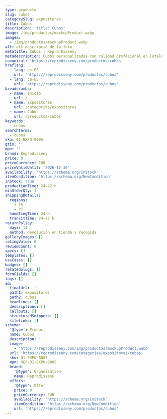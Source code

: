 ```yaml
---
type: producto
slug: cubos
categorySlug: expositores
title: Cubos
description: 'title: Cubos'
image: /img/productos/mockupProduct.webp
images:
  - /img/productos/mockupProduct.webp
alt: alt descripció de la foto
metatitle: Cubos | Repro Disseny
metadescription: Cubos personalizadas con calidad profesional en Cataluña.
canonical: 'https://reprodisseny.com/productos/cubos'
hreflang:
  - lang: es-ES
    url: 'https://reprodisseny.com/productos/cubos'
  - lang: ca-ES
    url: 'https://reprodisseny.com/productos/cubos'
breadcrumbs:
  - name: Inicio
    url: /
  - name: Expositores
    url: /categorias/expositores
  - name: Cubos
    url: /productos/cubos
keywords:
  - cubos
searchTerms:
  - cubos
sku: 01-EXPO-0005
gtin: ''
mpn: ''
brand: Reprodisseny
price: 0
priceCurrency: EUR
priceValidUntil: '2026-12-30'
availability: 'https://schema.org/InStock'
itemCondition: 'https://schema.org/NewCondition'
inStock: true
productionTime: 24–72 h
minOrderQty: 1
shippingDetails:
  regions:
    - ES
    - PT
  handlingTime: 24 h
  transitTime: 24–72 h
returnPolicy:
  days: 14
  method: devolución en tienda y recogida
galleryImages: []
ratingValue: 0
reviewCount: 0
specs: []
templates: []
useCases: []
badges: []
relatedSlugs: []
formFields: []
faqs: []
ad:
  finalUrl: ''
  path1: expositores
  path2: cubos
  headlines: []
  descriptions: []
  callouts: []
  structuredSnippets: []
  sitelinks: []
schema:
  '@type': Product
  name: Cubos
  description: ''
  image:
    - 'https://reprodisseny.com/img/productos/mockupProduct.webp'
  url: 'https://reprodisseny.com/categorias/expositores/cubos'
  sku: 01-EXPO-0005
  mpn: REF-01-EXPO-0005
  brand:
    '@type': Organization
    name: Reprodisseny
  offers:
    '@type': Offer
    price: 0
    priceCurrency: EUR
    availability: 'https://schema.org/InStock'
    itemCondition: 'https://schema.org/NewCondition'
    url: 'https://reprodisseny.com/productos/cubos'
---
```


